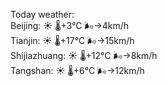 Today weather:  
Beijing: ☀️   🌡️+3°C 🌬️→4km/h  
Tianjin: ☀️   🌡️+17°C 🌬️→15km/h  
Shijiazhuang: ☀️   🌡️+12°C 🌬️→8km/h  
Tangshan: ☀️   🌡️+6°C 🌬️→12km/h  
